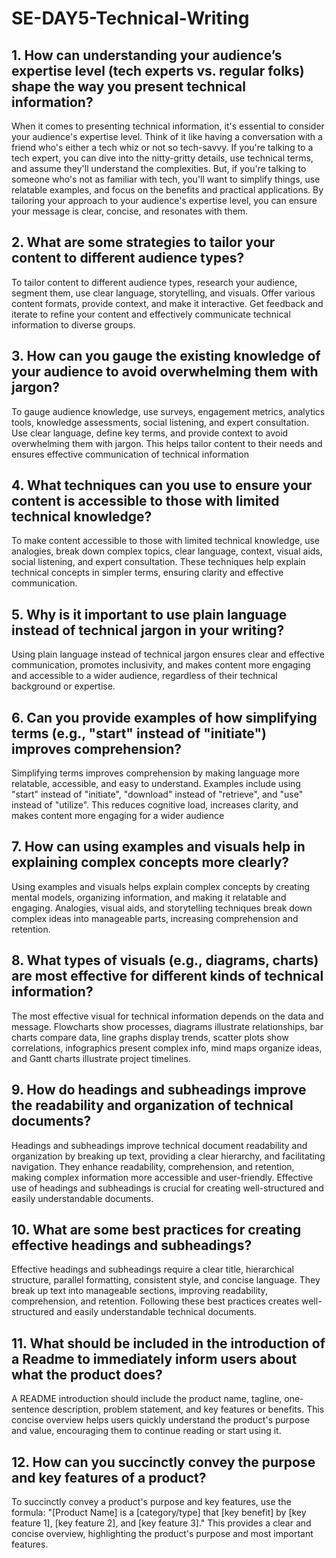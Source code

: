 # SE-DAY5-Technical-Writing
## 1. How can understanding your audience’s expertise level (tech experts vs. regular folks) shape the way you present technical information?
When it comes to presenting technical information, it's essential to consider your audience's expertise level. Think of it like having a conversation with a friend who's either a tech whiz or not so tech-savvy. If you're talking to a tech expert, you can dive into the nitty-gritty details, use technical terms, and assume they'll understand the complexities. But, if you're talking to someone who's not as familiar with tech, you'll want to simplify things, use relatable examples, and focus on the benefits and practical applications. By tailoring your approach to your audience's expertise level, you can ensure your message is clear, concise, and resonates with them.

## 2. What are some strategies to tailor your content to different audience types?
To tailor content to different audience types, research your audience, segment them, use clear language, storytelling, and visuals. Offer various content formats, provide context, and make it interactive. Get feedback and iterate to refine your content and effectively communicate technical information to diverse groups.
## 3. How can you gauge the existing knowledge of your audience to avoid overwhelming them with jargon?
To gauge audience knowledge, use surveys, engagement metrics, analytics tools, knowledge assessments, social listening, and expert consultation. Use clear language, define key terms, and provide context to avoid overwhelming them with jargon. This helps tailor content to their needs and ensures effective communication of technical information

## 4. What techniques can you use to ensure your content is accessible to those with limited technical knowledge?
To make content accessible to those with limited technical knowledge, use analogies, break down complex topics, clear language, context, visual aids, social listening, and expert consultation. These techniques help explain technical concepts in simpler terms, ensuring clarity and effective communication.
## 5. Why is it important to use plain language instead of technical jargon in your writing?
Using plain language instead of technical jargon ensures clear and effective communication, promotes inclusivity, and makes content more engaging and accessible to a wider audience, regardless of their technical background or expertise.
## 6. Can you provide examples of how simplifying terms (e.g., "start" instead of "initiate") improves comprehension?
Simplifying terms improves comprehension by making language more relatable, accessible, and easy to understand. Examples include using "start" instead of "initiate", "download" instead of "retrieve", and "use" instead of "utilize". This reduces cognitive load, increases clarity, and makes content more engaging for a wider audience
## 7. How can using examples and visuals help in explaining complex concepts more clearly?
Using examples and visuals helps explain complex concepts by creating mental models, organizing information, and making it relatable and engaging. Analogies, visual aids, and storytelling techniques break down complex ideas into manageable parts, increasing comprehension and retention.
## 8. What types of visuals (e.g., diagrams, charts) are most effective for different kinds of technical information?
The most effective visual for technical information depends on the data and message. Flowcharts show processes, diagrams illustrate relationships, bar charts compare data, line graphs display trends, scatter plots show correlations, infographics present complex info, mind maps organize ideas, and Gantt charts illustrate project timelines.
## 9. How do headings and subheadings improve the readability and organization of technical documents?
Headings and subheadings improve technical document readability and organization by breaking up text, providing a clear hierarchy, and facilitating navigation. They enhance readability, comprehension, and retention, making complex information more accessible and user-friendly. Effective use of headings and subheadings is crucial for creating well-structured and easily understandable documents.
## 10. What are some best practices for creating effective headings and subheadings?
Effective headings and subheadings require a clear title, hierarchical structure, parallel formatting, consistent style, and concise language. They break up text into manageable sections, improving readability, comprehension, and retention. Following these best practices creates well-structured and easily understandable technical documents.
## 11. What should be included in the introduction of a Readme to immediately inform users about what the product does?
A README introduction should include the product name, tagline, one-sentence description, problem statement, and key features or benefits. This concise overview helps users quickly understand the product's purpose and value, encouraging them to continue reading or start using it.
## 12. How can you succinctly convey the purpose and key features of a product?
To succinctly convey a product's purpose and key features, use the formula: "[Product Name] is a [category/type] that [key benefit] by [key feature 1], [key feature 2], and [key feature 3]." This provides a clear and concise overview, highlighting the product's purpose and most important features.
